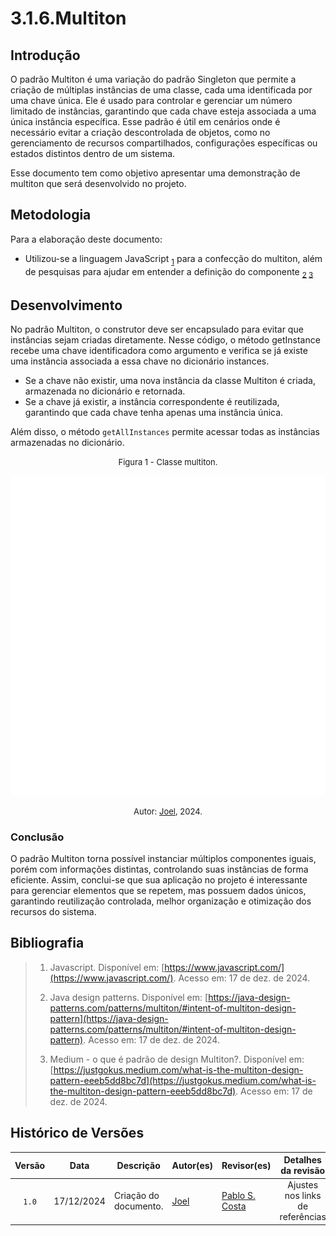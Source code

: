 # 3.1.6.Multiton

## Introdução

O padrão Multiton é uma variação do padrão Singleton que permite a criação de múltiplas instâncias de uma classe, cada uma identificada por uma chave única. Ele é usado para controlar e gerenciar um número limitado de instâncias, garantindo que cada chave esteja associada a uma única instância específica. Esse padrão é útil em cenários onde é necessário evitar a criação descontrolada de objetos, como no gerenciamento de recursos compartilhados, configurações específicas ou estados distintos dentro de um sistema.

Esse documento tem como objetivo apresentar uma demonstração de multiton que será desenvolvido no projeto.


## Metodologia

Para a elaboração deste documento:
- Utilizou-se a linguagem JavaScript <sub>[1](#ref1)</sub> para a confecção do multiton, além de pesquisas para ajudar em entender a definição do componente <sub>[2](#ref2) [3](#ref3)</sub>


## Desenvolvimento

No padrão Multiton, o construtor deve ser encapsulado para evitar que instâncias sejam criadas diretamente. Nesse código, o método getInstance recebe uma chave identificadora como argumento e verifica se já existe uma instância associada a essa chave no dicionário instances.

- Se a chave não existir, uma nova instância da classe Multiton é criada, armazenada no dicionário e retornada.
- Se a chave já existir, a instância correspondente é reutilizada, garantindo que cada chave tenha apenas uma instância única.

Além disso, o método `getAllInstances` permite acessar todas as instâncias armazenadas no dicionário.

<font size="2"><p style="text-align: center">Figura 1 - Classe multiton.</p></font>

<center>

![imagem](./assets/multiton.svg)

</center>

<font size="2"><p style="text-align: center">Autor: [Joel][JoelGH], 2024.</p></font>

### Conclusão <!-- NÃO apague essa sub -->

O padrão Multiton torna possível instanciar múltiplos componentes iguais, porém com informações distintas, controlando suas instâncias de forma eficiente. Assim, conclui-se que sua aplicação no projeto é interessante para gerenciar elementos que se repetem, mas possuem dados únicos, garantindo reutilização controlada, melhor organização e otimização dos recursos do sistema.

## Bibliografia

> 1. <a id="ref1"></a>Javascript. Disponível em: [https://www.javascript.com/](https://www.javascript.com/). Acesso em: 17 de dez. de 2024.
>
> 2. <a id="ref2"></a>Java design patterns. Disponível em: [https://java-design-patterns.com/patterns/multiton/#intent-of-multiton-design-pattern](https://java-design-patterns.com/patterns/multiton/#intent-of-multiton-design-pattern). Acesso em: 17 de dez. de 2024.
>
> 3. <a id="ref3"></a>Medium - o que é padrão de design Multiton?. Disponível em: [https://justgokus.medium.com/what-is-the-multiton-design-pattern-eeeb5dd8bc7d](https://justgokus.medium.com/what-is-the-multiton-design-pattern-eeeb5dd8bc7d). Acesso em: 17 de dez. de 2024.



## Histórico de Versões

| Versão | Data | Descrição | Autor(es) | Revisor(es) | Detalhes da revisão |
| :----: | :--: | --------- | ----------- | ------ | :---: |
| `1.0`  | 17/12/2024 | Criação do documento. | [Joel][JoelGH]  | [Pablo S. Costa][PabloGH] | Ajustes nos links de referências | 

[AnaGH]: https://github.com/analufernanndess
[CainaGH]: https://github.com/freitasc
[ClaudioGH]: https://github.com/claudiohsc
[EliasGH]: https://github.com/EliasOliver21
[GuilhermeGH]: https://github.com/gmeister18
[JoelGH]: https://github.com/JoelSRangel
[KathlynGH]: https://github.com/klmurussi
[PabloGH]: https://github.com/pabloheika
[PedroRGH]: https://github.com/pedro-rodiguero
[PedroPGH]: https://github.com/Pedrin0030
[SamuelGH]: https://github.com/samuelalvess
[TalesGH]: https://github.com/TalesRG
